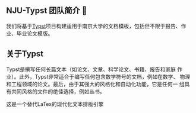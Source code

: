 ## NJU-Typst 团队简介 👋

我们将基于[Typst](https://github.com/typst/typst)项目构建适用于南京大学的文档模板，包括但不限于报告、作业、毕业论文模版。

## 关于Typst

Typst是撰写任何长篇文本（如论文、文章、科学论文、书籍、报告和家庭
作业）。此外，Typst非常适合于编写任何包含数学符号的文档，例如在数学、
物理和工程领域的论文。最后，由于其强大的风格化和自动化功能，它是任何一
组具有共同风格的文件的绝佳选择，例如丛书。

这是一个替代LaTex的现代化文本排版引擎
<!--

**Here are some ideas to get you started:**

🙋‍♀️ A short introduction - what is your organization all about?
🌈 Contribution guidelines - how can the community get involved?
👩‍💻 Useful resources - where can the community find your docs? Is there anything else the community should know?
🍿 Fun facts - what does your team eat for breakfast?
🧙 Remember, you can do mighty things with the power of [Markdown](https://docs.github.com/github/writing-on-github/getting-started-with-writing-and-formatting-on-github/basic-writing-and-formatting-syntax)
-->

